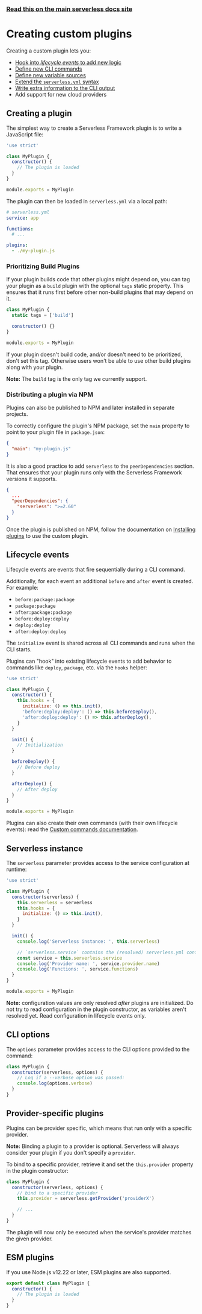 <!--
title: Serverless Framework - Creating plugins
description: How to create custom plugins to customize the Serverless Framework
short_title: Serverless Plugins - Creating plugins
keywords: ['Serverless Framework', 'Plugins', 'Custom Plugins']
-->

<!-- DOCS-SITE-LINK:START automatically generated  -->

### [Read this on the main serverless docs site](https://www.serverless.com/framework/docs/guides/plugins/creating-plugins)

<!-- DOCS-SITE-LINK:END -->

# Creating custom plugins

Creating a custom plugin lets you:

- [Hook into _lifecycle events_ to add new logic](#lifecycle-events)
- [Define new CLI commands](custom-commands.md)
- [Define new variable sources](custom-variables.md)
- [Extend the `serverless.yml` syntax](custom-configuration.md)
- [Write extra information to the CLI output](cli-output.md)
- Add support for new cloud providers

## Creating a plugin

The simplest way to create a Serverless Framework plugin is to write a JavaScript file:

```javascript
'use strict'

class MyPlugin {
  constructor() {
    // The plugin is loaded
  }
}

module.exports = MyPlugin
```

The plugin can then be loaded in `serverless.yml` via a local path:

```yaml
# serverless.yml
service: app

functions:
  # ...

plugins:
  - ./my-plugin.js
```

### Prioritizing Build Plugins

If your plugin builds code that other plugins might depend on, you can tag your plugin as a `build` plugin with the optional `tags` static property. This ensures that it runs first before other non-build plugins that may depend on it.

```javascript
class MyPlugin {
  static tags = ['build']

  constructor() {}
}

module.exports = MyPlugin
```

If your plugin doesn't build code, and/or doesn't need to be prioritized, don't set this tag. Otherwise users won't be able to use other build plugins along with your plugin.

**Note:** The `build` tag is the only tag we currently support.

### Distributing a plugin via NPM

Plugins can also be published to NPM and later installed in separate projects.

To correctly configure the plugin's NPM package, set the `main` property to point to your plugin file in `package.json`:

```json
{
  "main": "my-plugin.js"
}
```

It is also a good practice to add `serverless` to the `peerDependencies` section. That ensures that your plugin runs only with the Serverless Framework versions it supports.

```json
{
  ...
  "peerDependencies": {
    "serverless": ">=2.60"
  }
}
```

Once the plugin is published on NPM, follow the documentation on [Installing plugins](README.md) to use the custom plugin.

## Lifecycle events

Lifecycle events are events that fire sequentially during a CLI command.

Additionally, for each event an additional `before` and `after` event is created. For example:

- `before:package:package`
- `package:package`
- `after:package:package`
- `before:deploy:deploy`
- `deploy:deploy`
- `after:deploy:deploy`

The `initialize` event is shared across all CLI commands and runs when the CLI starts.

Plugins can "hook" into existing lifecycle events to add behavior to commands like `deploy`, `package`, etc. via the `hooks` helper:

```javascript
'use strict'

class MyPlugin {
  constructor() {
    this.hooks = {
      initialize: () => this.init(),
      'before:deploy:deploy': () => this.beforeDeploy(),
      'after:deploy:deploy': () => this.afterDeploy(),
    }
  }

  init() {
    // Initialization
  }

  beforeDeploy() {
    // Before deploy
  }

  afterDeploy() {
    // After deploy
  }
}

module.exports = MyPlugin
```

Plugins can also create their own commands (with their own lifecycle events): read the [Custom commands documentation](custom-commands.md).

## Serverless instance

The `serverless` parameter provides access to the service configuration at runtime:

```javascript
'use strict'

class MyPlugin {
  constructor(serverless) {
    this.serverless = serverless
    this.hooks = {
      initialize: () => this.init(),
    }
  }

  init() {
    console.log('Serverless instance: ', this.serverless)

    // `serverless.service` contains the (resolved) serverless.yml config
    const service = this.serverless.service
    console.log('Provider name: ', service.provider.name)
    console.log('Functions: ', service.functions)
  }
}

module.exports = MyPlugin
```

**Note:** configuration values are only resolved _after_ plugins are initialized. Do not try to read configuration in the plugin constructor, as variables aren't resolved yet. Read configuration in lifecycle events only.

## CLI options

The `options` parameter provides access to the CLI options provided to the command:

```javascript
class MyPlugin {
  constructor(serverless, options) {
    // Log if a --verbose option was passed:
    console.log(options.verbose)
  }
}
```

## Provider-specific plugins

Plugins can be provider specific, which means that run only with a specific provider.

**Note:** Binding a plugin to a provider is optional. Serverless will always consider your plugin if you don't specify a `provider`.

To bind to a specific provider, retrieve it and set the `this.provider` property in the plugin constructor:

```javascript
class MyPlugin {
  constructor(serverless, options) {
    // bind to a specific provider
    this.provider = serverless.getProvider('providerX')

    // ...
  }
}
```

The plugin will now only be executed when the service's provider matches the given provider.

## ESM plugins

If you use Node.js v12.22 or later, ESM plugins are also supported.

```javascript
export default class MyPlugin {
  constructor() {
    // The plugin is loaded
  }
}
```
